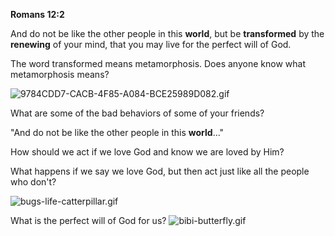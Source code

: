 **Romans 12:2**

And do not be like the other people in this **world**, but be **transformed** by the **renewing** of your mind, that you may live for the perfect will of God.

The word transformed means metamorphosis. Does anyone know what metamorphosis means?

![9784CDD7-CACB-4F85-A084-BCE25989D082.gif](9784CDD7-CACB-4F85-A084-BCE25989D082.gif)

What are some of the bad behaviors of some of your friends?

"And do not be like the other people in this **world**..."

How should we act if we love God and know we are loved by Him?

What happens if we say we love God, but then act just like all the people who don't?

![bugs-life-catterpillar.gif](bugs-life-catterpillar.gif)

What is the perfect will of God for us?
![bibi-butterfly.gif](bibi-butterfly.gif)